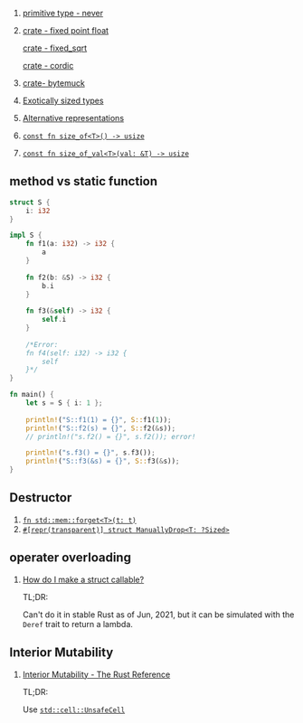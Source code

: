  1. [primitive type - never](https://doc.rust-lang.org/nightly/std/primitive.never.html)
 2. [crate - fixed point float](https://docs.rs/fixed/1.9.0/fixed/)
    
    [crate - fixed_sqrt](https://docs.rs/fixed-sqrt/0.2.4/fixed_sqrt/)
    
    [crate - cordic](https://docs.rs/cordic/0.1.5/cordic/)
 3. [crate- bytemuck](https://docs.rs/bytemuck/1.6.1/bytemuck/index.html)
 4. [Exotically sized types](https://doc.rust-lang.org/nomicon/exotic-sizes.html)
 5. [Alternative representations](https://doc.rust-lang.org/nomicon/other-reprs.html)
 6. [`const fn size_of<T>() -> usize`](https://doc.rust-lang.org/std/mem/fn.size_of.html)
 7. [`const fn size_of_val<T>(val: &T) -> usize`](https://doc.rust-lang.org/std/mem/fn.size_of_val.html)

## method vs static function

```rust
struct S {
    i: i32
}

impl S {
    fn f1(a: i32) -> i32 {
        a
    }
    
    fn f2(b: &S) -> i32 {
        b.i
    }
    
    fn f3(&self) -> i32 {
        self.i
    }
    
    /*Error:
    fn f4(self: i32) -> i32 {
        self
    }*/
}

fn main() {
    let s = S { i: 1 };
    
    println!("S::f1(1) = {}", S::f1(1));
    println!("S::f2(s) = {}", S::f2(&s));
    // println!("s.f2() = {}", s.f2()); error!

    println!("s.f3() = {}", s.f3());
    println!("S::f3(&s) = {}", S::f3(&s));
}
```

## Destructor
 1. [`fn std::mem::forget<T>(t: t)`](https://doc.rust-lang.org/nightly/std/mem/fn.forget.html)
 2. [`#[repr(transparent)] struct ManuallyDrop<T: ?Sized>`](https://doc.rust-lang.org/nightly/std/mem/struct.ManuallyDrop.html)

## operater overloading
 1. [How do I make a struct callable?](https://stackoverflow.com/questions/42859330/how-do-i-make-a-struct-callable)
    
    TL;DR:
    
    Can't do it in stable Rust as of Jun, 2021, but it can be simulated with the `Deref` trait to return a lambda.


## Interior Mutability
 1. [Interior Mutability - The Rust Reference](https://doc.rust-lang.org/reference/interior-mutability.html)
    
    TL;DR:
    
    Use [`std::cell::UnsafeCell`](https://doc.rust-lang.org/std/cell/struct.UnsafeCell.html)
